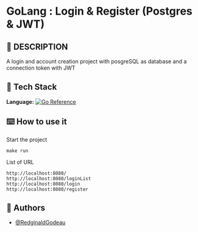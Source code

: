 # GoLang : Login & Register (Postgres & JWT)

## 📑 DESCRIPTION
A login and account creation project with posgreSQL as database and a connection token with JWT

## 🔧 Tech Stack

**Language:**
[![Go Reference](https://pkg.go.dev/badge/golang.org/x/image.svg)](https://pkg.go.dev/golang.org/x/image)

## ⌨️ How to use it

Start the project
```
make run
```

List of URL
```
http://localhost:8080/
http://localhost:8080/loginList
http://localhost:8080/login
http://localhost:8080/register
```

## 👦 Authors

- [@RedginaldGodeau](https://github.com/RedginaldGodeau)
